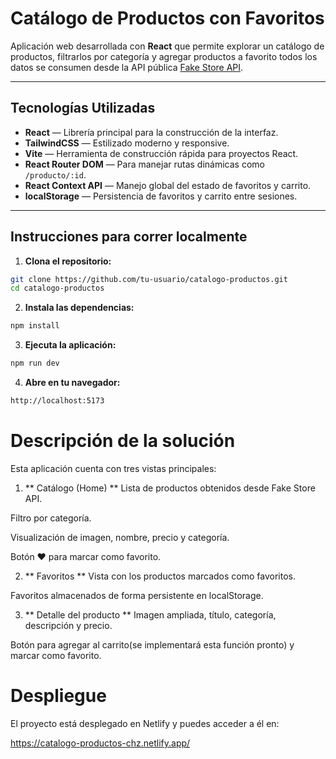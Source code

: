 # Catálogo de Productos con Favoritos 

Aplicación web desarrollada con **React** que permite explorar un catálogo de productos, filtrarlos por categoría y agregar productos a favorito todos los datos se consumen desde la API pública [Fake Store API](https://fakestoreapi.com/).

---

## Tecnologías Utilizadas

- **React** — Librería principal para la construcción de la interfaz.
- **TailwindCSS** — Estilizado moderno y responsive.
- **Vite** — Herramienta de construcción rápida para proyectos React.
- **React Router DOM** — Para manejar rutas dinámicas como `/producto/:id`.
- **React Context API** — Manejo global del estado de favoritos y carrito.
- **localStorage** — Persistencia de favoritos y carrito entre sesiones.

---

## Instrucciones para correr localmente

1. **Clona el repositorio:**

```bash 
git clone https://github.com/tu-usuario/catalogo-productos.git
cd catalogo-productos
```

2. **Instala las dependencias:**
```bash 
npm install
```

3. **Ejecuta la aplicación:**
```bash 
npm run dev
```

4. **Abre en tu navegador:**
```bash 
http://localhost:5173

```

# Descripción de la solución
Esta aplicación cuenta con tres vistas principales:

1. ** Catálogo (Home) **
Lista de productos obtenidos desde Fake Store API.

Filtro por categoría.

Visualización de imagen, nombre, precio y categoría.

Botón ♥ para marcar como favorito.

2. ** Favoritos **
Vista con los productos marcados como favoritos.

Favoritos almacenados de forma persistente en localStorage.

3. ** Detalle del producto **
Imagen ampliada, título, categoría, descripción y precio.

Botón para agregar al carrito(se implementará esta función pronto) y marcar como favorito.

# Despliegue
El proyecto está desplegado en Netlify y puedes acceder a él en:

https://catalogo-productos-chz.netlify.app/



